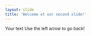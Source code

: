 ```yaml
---
layout: slide
title: 'Welcome ot our second slide!'
---
```

Your text
Use the left arrow to go back!
